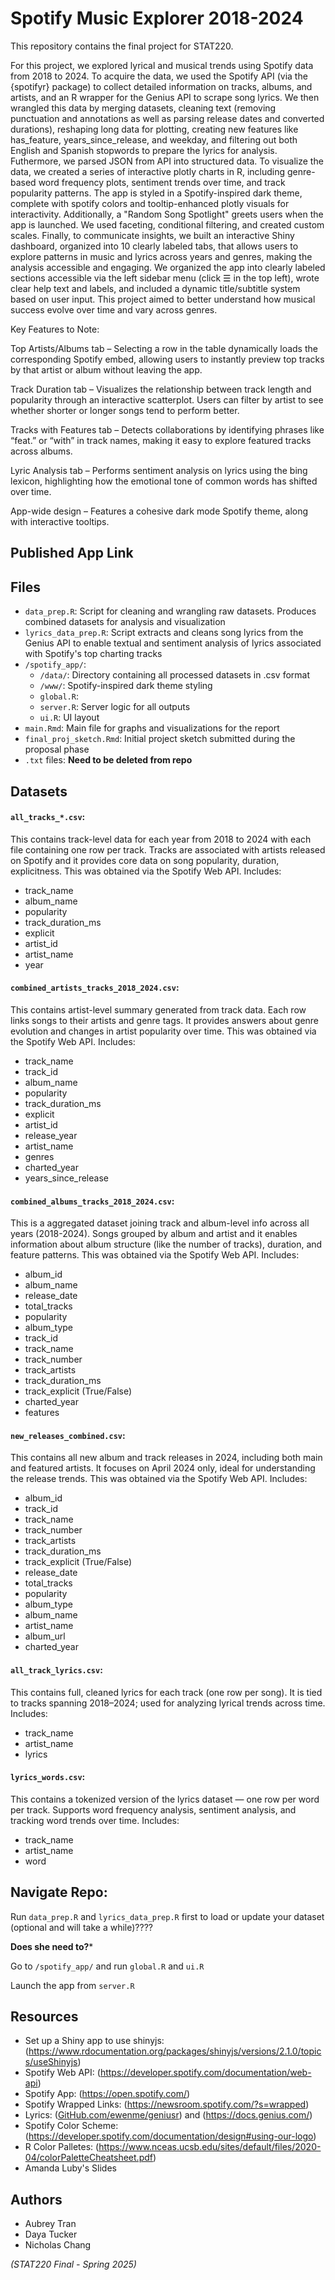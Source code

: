 # Spotify Music Explorer 2018-2024
This repository contains the final project for STAT220.

For this project, we explored lyrical and musical trends using Spotify data from 2018 to 2024. To acquire the data, we used the Spotify API (via the {spotifyr} package) to collect detailed information on tracks, albums, and artists, and an R wrapper for the Genius API to scrape song lyrics. We then wrangled this data by merging datasets, cleaning text (removing punctuation and annotations as well as parsing release dates and converted durations), reshaping long data for plotting, creating new features like has_feature, years_since_release, and weekday, and filtering out both English and Spanish stopwords to prepare the lyrics for analysis. Futhermore, we parsed JSON from API into structured data. To visualize the data, we created a series of interactive plotly charts in R, including genre-based word frequency plots, sentiment trends over time, and track popularity patterns. The app is styled in a Spotify-inspired dark theme, complete with spotify colors and tooltip-enhanced plotly visuals for interactivity. Additionally, a "Random Song Spotlight" greets users when the app is launched. We used faceting, conditional filtering, and created custom scales. Finally, to communicate insights, we built an interactive Shiny dashboard, organized into 10 clearly labeled tabs, that allows users to explore patterns in music and lyrics across years and genres, making the analysis accessible and engaging. We organized the app into clearly labeled sections accessible via the left sidebar menu (click ☰ in the top left), wrote clear help text and labels, and included a dynamic title/subtitle system based on user input. This project aimed to better understand how musical success evolve over time and vary across genres.

Key Features to Note:

Top Artists/Albums tab – Selecting a row in the table dynamically loads the corresponding Spotify embed, allowing users to instantly preview top tracks by that artist or album without leaving the app.

Track Duration tab – Visualizes the relationship between track length and popularity through an interactive scatterplot. Users can filter by artist to see whether shorter or longer songs tend to perform better.

Tracks with Features tab – Detects collaborations by identifying phrases like “feat.” or “with” in track names, making it easy to explore featured tracks across albums.

Lyric Analysis tab – Performs sentiment analysis on lyrics using the bing lexicon, highlighting how the emotional tone of common words has shifted over time.

App-wide design – Features a cohesive dark mode Spotify theme, along with interactive tooltips.

## Published App Link

## Files
- `data_prep.R`: Script for cleaning and wrangling raw datasets. Produces combined datasets for analysis and visualization
- `lyrics_data_prep.R`: Script extracts and cleans song lyrics from the Genius API to enable textual and sentiment analysis of lyrics associated with Spotify's top charting tracks
- `/spotify_app/`:
  - `/data/`: Directory containing all processed datasets in .csv format
  - `/www/`: Spotify-inspired dark theme styling
  - `global.R`: 
  - `server.R`: Server logic for all outputs
  - `ui.R`: UI layout
- `main.Rmd`: Main file for graphs and visualizations for the report
- `final_proj_sketch.Rmd`: Initial project sketch submitted during the proposal phase
- `.txt` files: **Need to be deleted from repo**

## Datasets
#### `all_tracks_*.csv`: 
This contains track-level data for each year from 2018 to 2024 with each file containing one row per track. Tracks are associated with artists released on Spotify and it provides core data on song popularity, duration, explicitness. This was obtained via the Spotify Web API.
Includes:
- track_name
- album_name
- popularity
- track_duration_ms
- explicit
- artist_id
- artist_name
- year

#### `combined_artists_tracks_2018_2024.csv`: 
This contains artist-level summary generated from track data. Each row links songs to their artists and genre tags. It provides answers about genre evolution and changes in artist popularity over time. This was obtained via the Spotify Web API.
Includes:
- track_name
- track_id
- album_name
- popularity
- track_duration_ms
- explicit
- artist_id
- release_year
- artist_name
- genres
- charted_year
- years_since_release

#### `combined_albums_tracks_2018_2024.csv`: 
This is a aggregated dataset joining track and album-level info across all years (2018-2024). Songs grouped by album and artist and it enables information about album structure (like the number of tracks), duration, and feature patterns. This was obtained via the Spotify Web API.
Includes:
- album_id
- album_name
- release_date
- total_tracks
- popularity
- album_type
- track_id
- track_name
- track_number
- track_artists
- track_duration_ms
- track_explicit (True/False)
- charted_year
- features

#### `new_releases_combined.csv`:
This contains all new album and track releases in 2024, including both main and featured artists. It focuses on April 2024 only, ideal for understanding the release trends. This was obtained via the Spotify Web API.
Includes:
- album_id
- track_id
- track_name
- track_number
- track_artists
- track_duration_ms
- track_explicit (True/False)
- release_date
- total_tracks
- popularity
- album_type
- album_name
- artist_name
- album_url
- charted_year

#### `all_track_lyrics.csv`: 
This contains full, cleaned lyrics for each track (one row per song). It is tied to tracks spanning 2018–2024; used for analyzing lyrical trends across time.
Includes:
- track_name
- artist_name
- lyrics

#### `lyrics_words.csv`: 
This contains a tokenized version of the lyrics dataset — one row per word per track. Supports word frequency analysis, sentiment analysis, and tracking word trends over time.
Includes:
- track_name
- artist_name
- word

## Navigate Repo:
Run `data_prep.R` and `lyrics_data_prep.R` first to load or update your dataset (optional and will take a while)???? 

**Does she need to?***

Go to `/spotify_app/` and run `global.R` and `ui.R`

Launch the app from `server.R`

## Resources
- Set up a Shiny app to use shinyjs: (https://www.rdocumentation.org/packages/shinyjs/versions/2.1.0/topics/useShinyjs)
- Spotify Web API: (https://developer.spotify.com/documentation/web-api)
- Spotify App: (https://open.spotify.com/)
- Spotify Wrapped Links: (https://newsroom.spotify.com/?s=wrapped)
- Lyrics: ([GitHub.com/ewenme/geniusr](https://github.com/ewenme/geniusr)) and (https://docs.genius.com/)
- Spotify Color Scheme: (https://developer.spotify.com/documentation/design#using-our-logo)
- R Color Palletes: (https://www.nceas.ucsb.edu/sites/default/files/2020-04/colorPaletteCheatsheet.pdf)
- Amanda Luby's Slides

## Authors
- Aubrey Tran
- Daya Tucker
- Nicholas Chang
  
*(STAT220 Final - Spring 2025)*
